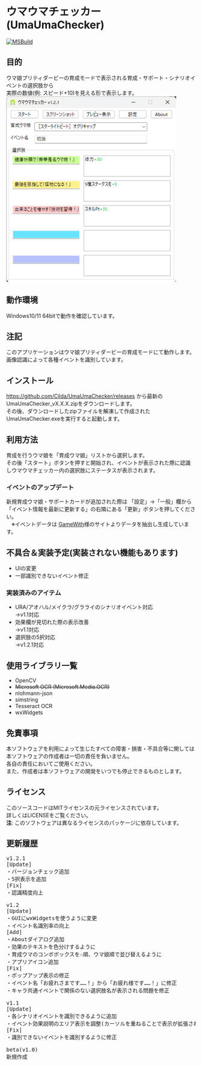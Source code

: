 # ウマウマチェッカー(UmaUmaChecker)
[![MSBuild](https://github.com/Cilda/UmaUmaChecker/actions/workflows/msbuild.yml/badge.svg)](https://github.com/Cilda/UmaUmaChecker/actions/workflows/msbuild.yml)

## 目的
ウマ娘プリティダービーの育成モードで表示される育成・サポート・シナリオイベントの選択肢から  
実際の数値(例: スピード+10)を見える形で表示します。
![ウィンドウ](images/001.png)

## 動作環境
Windows10/11 64bitで動作を確認しています。

## 注記  
このアプリケーションはウマ娘プリティダービーの育成モードにて動作します。  
画像認識によって各種イベントを識別しています。

## インストール
https://github.com/Cilda/UmaUmaChecker/releases から最新のUmaUmaChecker_vX.X.X.zipをダウンロードします。  
その後、ダウンロードしたzipファイルを解凍して作成されたUmaUmaChecker.exeを実行すると起動します。

## 利用方法
育成を行うウマ娘を「育成ウマ娘」リストから選択します。  
その後「スタート」ボタンを押すと開始され、イベントが表示された際に認識しウマウマチェッカー内の選択肢にステータスが表示されます。

### イベントのアップデート
  新規育成ウマ娘・サポートカードが追加された際は
 「設定」→「一般」欄から「イベント情報を最新に更新する」の右隣にある「更新」ボタンを押してください。  
 　※イベントデータは [GameWith](https://gamewith.jp/uma-musume/)様のサイトよりデータを抽出し生成しています。

## 不具合＆実装予定(実装されない機能もあります)
- UIの変更
- 一部識別できないイベント修正
 
### 実装済みのアイテム
- URA/アオハル/メイクラ/グラライのシナリオイベント対応  
  →v1.1対応
- 効果欄が見切れた際の表示改善  
 →v1.1対応 
- 選択肢の5択対応  
 →v1.2.1対応

## 使用ライブラリ一覧
- OpenCV
- ~~Microsoft OCR (Microsoft.Media.OCR)~~
- nlohmann-json
- simstring
- Tesseract OCR
- wxWidgets

## 免責事項  
本ソフトウェアを利用によって生じたすべての障害・損害・不具合等に関しては本ソフトウェアの作成者は一切の責任を負いません。  
各自の責任においてご使用ください。  
また、作成者は本ソフトウェアの開発をいつでも停止できるものとします。

## ライセンス
このソースコードはMITライセンスの元ライセンスされています。  
詳しくはLICENSEをご覧ください。  
__注__: このソフトウェアは異なるライセンスのパッケージに依存しています。

## 更新履歴
<pre>
v1.2.1
[Update]
・バージョンチェック追加
・5択表示を追加
[Fix]
・認識精度向上

v1.2
[Update]
・GUIにwxWidgetsを使うように変更
・イベント名識別率の向上
[Add]
・Aboutダイアログ追加
・効果のテキストを色分けするように
・育成ウマのコンボボックスを☆順、ウマ娘順で並び替えるように
・アプリアイコン追加
[Fix]
・ポップアップ表示の修正
・イベント名「お疲れさまです……！」から「お疲れ様です……！」に修正
・キャラ共通イベントで関係のない選択肢名が表示される問題を修正

v1.1
[Update]
・各シナリオイベントを識別できるように追加
・イベント効果説明のエリア表示を調整(カーソルを重ねることで表示が拡張されるように変更)
[Fix]
・識別できないイベントを識別するように修正

beta(v1.0)
新規作成
